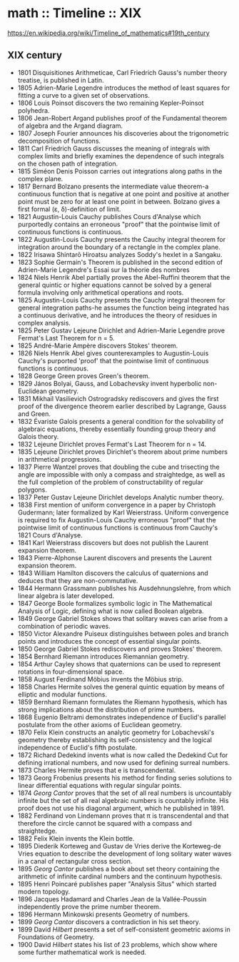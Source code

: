 # math :: Timeline :: XIX

https://en.wikipedia.org/wiki/Timeline_of_mathematics#19th_century

## XIX century

- 1801 Disquisitiones Arithmeticae, Carl Friedrich Gauss's number theory treatise, is published in Latin.
- 1805 Adrien-Marie Legendre introduces the method of least squares for fitting a curve to a given set of observations.
- 1806 Louis Poinsot discovers the two remaining Kepler-Poinsot polyhedra.
- 1806 Jean-Robert Argand publishes proof of the Fundamental theorem of algebra and the Argand diagram.
- 1807 Joseph Fourier announces his discoveries about the trigonometric decomposition of functions.
- 1811 Carl Friedrich Gauss discusses the meaning of integrals with complex limits and briefly examines the dependence of such integrals on the chosen path of integration.
- 1815 Siméon Denis Poisson carries out integrations along paths in the complex plane.
- 1817 Bernard Bolzano presents the intermediate value theorem-a continuous function that is negative at one point and positive at another point must be zero for at least one point in between. Bolzano gives a first formal (ε, δ)-definition of limit.
- 1821 Augustin-Louis Cauchy publishes Cours d'Analyse which purportedly contains an erroneous "proof" that the pointwise limit of continuous functions is continuous.
- 1822 Augustin-Louis Cauchy presents the Cauchy integral theorem for integration around the boundary of a rectangle in the complex plane.
- 1822 Irisawa Shintarō Hiroatsu analyzes Soddy's hexlet in a Sangaku.
- 1823 Sophie Germain's Theorem is published in the second edition of Adrien-Marie Legendre's Essai sur la théorie des nombres
- 1824 Niels Henrik Abel partially proves the Abel-Ruffini theorem that the general quintic or higher equations cannot be solved by a general formula involving only arithmetical operations and roots.
- 1825 Augustin-Louis Cauchy presents the Cauchy integral theorem for general integration paths-he assumes the function being integrated has a continuous derivative, and he introduces the theory of residues in complex analysis.
- 1825 Peter Gustav Lejeune Dirichlet and Adrien-Marie Legendre prove Fermat's Last Theorem for n = 5.
- 1825 André-Marie Ampère discovers Stokes' theorem.
- 1826 Niels Henrik Abel gives counterexamples to Augustin-Louis Cauchy's purported 'proof' that the pointwise limit of continuous functions is continuous.
- 1828 George Green proves Green's theorem.
- 1829 János Bolyai, Gauss, and Lobachevsky invent hyperbolic non-Euclidean geometry.
- 1831 Mikhail Vasilievich Ostrogradsky rediscovers and gives the first proof of the divergence theorem earlier described by Lagrange, Gauss and Green.
- 1832 Évariste Galois presents a general condition for the solvability of algebraic equations, thereby essentially founding group theory and Galois theory.
- 1832 Lejeune Dirichlet proves Fermat's Last Theorem for n = 14.
- 1835 Lejeune Dirichlet proves Dirichlet's theorem about prime numbers in arithmetical progressions.
- 1837 Pierre Wantzel proves that doubling the cube and trisecting the angle are impossible with only a compass and straightedge, as well as the full completion of the problem of constructability of regular polygons.
- 1837 Peter Gustav Lejeune Dirichlet develops Analytic number theory.
- 1838 First mention of uniform convergence in a paper by Christoph Gudermann; later formalized by Karl Weierstrass. Uniform convergence is required to fix Augustin-Louis Cauchy erroneous "proof" that the pointwise limit of continuous functions is continuous from Cauchy's 1821 Cours d'Analyse.
- 1841 Karl Weierstrass discovers but does not publish the Laurent expansion theorem.
- 1843 Pierre-Alphonse Laurent discovers and presents the Laurent expansion theorem.
- 1843 William Hamilton discovers the calculus of quaternions and deduces that they are non-commutative.
- 1844 Hermann Grassmann publishes his Ausdehnungslehre, from which linear algebra is later developed.
- 1847 George Boole formalizes symbolic logic in The Mathematical Analysis of Logic, defining what is now called Boolean algebra.
- 1849 George Gabriel Stokes shows that solitary waves can arise from a combination of periodic waves.
- 1850 Victor Alexandre Puiseux distinguishes between poles and branch points and introduces the concept of essential singular points.
- 1850 George Gabriel Stokes rediscovers and proves Stokes' theorem.
- 1854 Bernhard Riemann introduces Riemannian geometry.
- 1854 Arthur Cayley shows that quaternions can be used to represent rotations in four-dimensional space.
- 1858 August Ferdinand Möbius invents the Möbius strip.
- 1858 Charles Hermite solves the general quintic equation by means of elliptic and modular functions.
- 1859 Bernhard Riemann formulates the Riemann hypothesis, which has strong implications about the distribution of prime numbers.
- 1868 Eugenio Beltrami demonstrates independence of Euclid's parallel postulate from the other axioms of Euclidean geometry.
- 1870 Felix Klein constructs an analytic geometry for Lobachevski's geometry thereby establishing its self-consistency and the logical independence of Euclid's fifth postulate.
- 1872 Richard Dedekind invents what is now called the Dedekind Cut for defining irrational numbers, and now used for defining surreal numbers.
- 1873 Charles Hermite proves that e is transcendental.
- 1873 Georg Frobenius presents his method for finding series solutions to linear differential equations with regular singular points.
- 1874 *Georg Cantor* proves that the set of all real numbers is uncountably infinite but the set of all real algebraic numbers is countably infinite. His proof does not use his diagonal argument, which he published in 1891.
- 1882 Ferdinand von Lindemann proves that π is transcendental and that therefore the circle cannot be squared with a compass and straightedge.
- 1882 Felix Klein invents the Klein bottle.
- 1895 Diederik Korteweg and Gustav de Vries derive the Korteweg-de Vries equation to describe the development of long solitary water waves in a canal of rectangular cross section.
- 1895 *Georg Cantor* publishes a book about set theory containing the arithmetic of infinite cardinal numbers and the continuum hypothesis.
- 1895 Henri Poincaré publishes paper "Analysis Situs" which started modern topology.
- 1896 Jacques Hadamard and Charles Jean de la Vallée-Poussin independently prove the prime number theorem.
- 1896 Hermann Minkowski presents Geometry of numbers.
- 1899 *Georg Cantor* discovers a contradiction in his set theory.
- 1899 David *Hilbert* presents a set of self-consistent geometric axioms in Foundations of Geometry.
- 1900 David *Hilbert* states his list of 23 problems, which show where some further mathematical work is needed.
